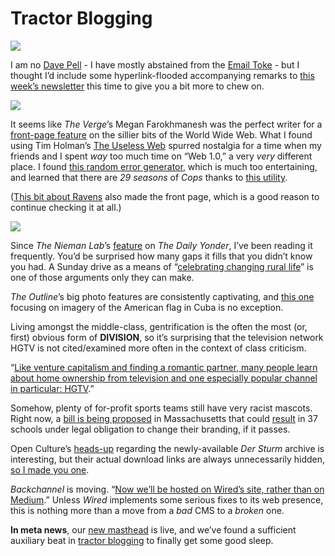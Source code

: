 # Tractor Blogging

![](https://d2mxuefqeaa7sj.cloudfront.net/s_DEE3F3F6289FF197AF110B9C60AB8CEB9215610491BAA6812EA080C20AC4F7F1_1497190847530_tractorblogging.jpg)


I am no [Dave Pell](http://nextdraft.com) - I have mostly abstained from the [Email Toke](https://twitter.com/davepell/status/867596628470792192) - but I thought I’d include some hyperlink-flooded accompanying remarks to [this week’s newsletter](http://bit.ly/thetone8) this time to give you a bit more to chew on.

![](https://d2mxuefqeaa7sj.cloudfront.net/s_DEE3F3F6289FF197AF110B9C60AB8CEB9215610491BAA6812EA080C20AC4F7F1_1497192602887_668f7fc6-dc26-470e-881b-bc28136417b0.png)


It seems like *The Verge*’s Megan Farokhmanesh was the perfect writer for a [front-page feature](https://www.theverge.com/2017/6/6/15675884/useless-web-internet-viral) on the sillier bits of the World Wide Web. What I found using Tim Holman’s [The Useless Web](http://www.theuselessweb.com/) spurred nostalgia for a time when my friends and I spent *way* too much time on “Web 1.0,” a very *very* different place. I found [this random error generator](http://www.randomerror.com/), which is much too entertaining, and learned that there are *29 seasons* of *Cops* thanks to [this utility](http://tiii.me).

([This bit about Ravens](https://www.theverge.com/2017/6/9/15768336/raven-grudge-fairness-social-hierarchy-animal-behavior) also made the front page, which is a good reason to continue checking it at all.)

![](https://d2mxuefqeaa7sj.cloudfront.net/s_DEE3F3F6289FF197AF110B9C60AB8CEB9215610491BAA6812EA080C20AC4F7F1_1497192591081_82059135-17bc-4c4a-a1cd-be8c9aa50086.png)


Since *The Nieman Lab*’s [feature](http://www.niemanlab.org/2017/03/from-coal-to-broadband-to-trumps-budget-the-daily-yonder-reports-on-rural-life-for-the-people-actually-living-it/) on *The Daily Yonder*, I’ve been reading it frequently. You’d be surprised how many gaps it fills that you didn’t know you had. A Sunday drive as a means of “[celebrating changing rural life](http://www.dailyyonder.com/sunday-drive-encourage-small-town-exploration/2017/06/08/19180/)” is one of those arguments only they can make.

*The Outline*’s big photo features are consistently captivating, and [this one](https://theoutline.com/post/1666/an-american-flag-grows-in-cuba) focusing on imagery of the American flag in Cuba is no exception.

Living amongst the middle-class, gentrification is the often the most (or, first) obvious form of **DIVISION**, so it’s surprising that the television network HGTV is not cited/examined more often in the context of class criticism. 

“[Like venture capitalism and finding a romantic partner, many people learn about home ownership from television and one especially popular channel in particular: HGTV](https://theoutline.com/post/1655/hgtv-displacement-gentrification).”

Somehow, plenty of for-profit sports teams still have very racist mascots. Right now, a [bill is being proposed](https://theoutline.com/post/1690/native-american-mascots-banned-massachusettes-public-schools) in Massachusetts that could [result](http://www.masslive.com/politics/index.ssf/2017/06/state_rep_calls_native_america.html) in 37 schools under legal obligation to change their branding, if it passes.

Open Culture’s [heads-up](http://www.openculture.com/2016/06/download-336-issues-of-the-avant-garde-magazine-the-storm.html) regarding the newly-available *Der Sturm* archive is interesting, but their actual download links are always unnecessarily hidden, [so I made you one](http://bit.ly/dersturmdl).

*Backchannel* is moving. “[Now we’ll be hosted on Wired’s site, rather than on Medium](https://backchannel.com/backchannel-is-moving-to-wired-dcb693c26ac0).” Unless *Wired* implements some serious fixes to its web presence, this is nothing more than a move from a *bad* CMS to a *broken* one.

**In meta news**, our [new masthead](http://extratone.com/masthead) is live, and we’ve found a sufficient auxiliary beat in [tractor blogging](http://antiquetractorblog.com/2015/05/25/why-i-love-the-8n-ford/) to finally get some good sleep.

